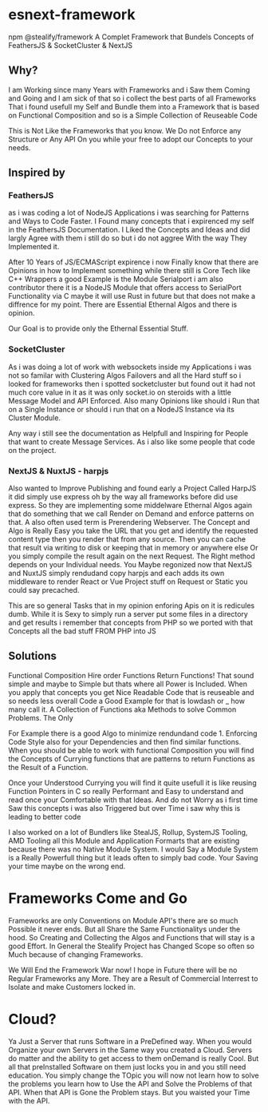# esnext-framework
npm @stealify/framework A Complet Framework that Bundels Concepts of FeathersJS &amp; SocketCluster &amp; NextJS

## Why?
I am Working since many Years with Frameworks and i Saw them Coming and Going and I am sick of that so i collect the best parts of all Frameworks
That i found usefull my Self and Bundle them into a Framework that is based on Functional Composition and so is a Simple Collection of Reuseable Code

This is Not Like the Frameworks that you know. We Do not Enforce any Structure or Any API On you while your free to adopt our Concepts to your needs.

## Inspired by


### FeathersJS 
as i was coding a lot of NodeJS Applications i was searching for Patterns and Ways to Code Faster. I Found many concepts that i expirenced my self in the FeathersJS Documentation. I Liked the Concepts and Ideas and did largly Agree with them i still do so but i do not aggree With the way They Implemented it.

After 10 Years of JS/ECMAScript expirence i now Finally know that there are Opinions in how to Implement something while there still is Core Tech like C++ Wrappers a good Example is the Module Serialport i am also contributor there it is a NodeJS Module that offers access to SerialPort Functionality via C maybe it will use Rust in future but that does not make a diffrence for my point. There are Essential Ethernal Algos and there is opinion. 

Our Goal is to provide only the Ethernal Essential Stuff. 

### SocketCluster
As i was doing a lot of work with websockets inside my Applications i was not so familar with Clustering Algos Failovers and all the Hard stuff so i looked for frameworks then i spotted socketcluster but found out it had not much core value in it as it was only socket.io on steroids with a little Message Model and API Enforced. Also many Opinions like should i Run that on a Single Instance or should i run that on a NodeJS Instance via its Cluster Module.

Any way i still see the documentation as Helpfull and Inspiring for People that want to  create Message Services. As i also like some people that code on the project.

### NextJS & NuxtJS - harpjs
Also wanted to Improve Publishing and found early a Project Called HarpJS it did simply use express oh by the way all frameworks before did use express. 
So they are implementing some middelware Ethernal Algos again that do something that we call Render on Demand and enforce patterns on that. A also often used term is Prerendering Webserver. The Concept and Algo is Really Easy you take the URL that you get and identify the requested content type then you render that from any source. Then you can cache that result via writing to disk or keeping that in memory or anywhere else Or you simply compile the result again on the next Request.
The Right method depends on your Individual needs. You Maybe regonized now that NextJS and NuxtJS simply rendudand copy harpjs and each adds its own middleware to render React or Vue Project stuff on Request or Static you could say precached.

This are so general Tasks that in my opinion enforing Apis on it is redicules dumb. While it is Sexy to simply run a server put some files in a directory and get results i remember that concepts from PHP so we ported with that Concepts all the bad stuff FROM PHP into JS

## Solutions
Functional Composition Hire order Functions Return Functions! That sound simple and maybe to Simple but thats where all Power is Included. When you apply that concepts you get Nice Readable Code that is reuseable and so needs less overall Code a Good Example for that is lowdash or _ how many call it. A Collection of Functions aka Methods to solve Common Problems. The Only 

For Example there is a good Algo to minimize rendundand code 1. Enforcing Code Style also for your Dependencies and then find similar functions. When you should be able to work with functional Composition you will find the Concepts of Currying functions that are patterns to return Functions as the Result of a Function.

Once your Understood Currying you will find it quite usefull it is like reusing Function Pointers in C so really Performant and Easy to understand and read once your Comfortable with that Ideas. And do not Worry as i first time Saw this concepts i was also Triggered but over Time i saw why this is leading to better code

I also worked on a lot of Bundlers like StealJS, Rollup, SystemJS Tooling, AMD Tooling all this Module and Application Formarts that are existing because there was no Native Module System. I would Say a Module System is a Really Powerfull thing but it leads often to simply bad code. Your Saving your time maybe on the wrong end. 

# Frameworks Come and Go
Frameworks are only Conventions on Module API's there are so much Possible it never ends. But all Share the Same Functionalitys under the hood. So Creating and Collecting the Algos and Functions that will stay is a good Effort. In General the Stealify Project has Changed Scope so often so Much because of changing Frameworks.

We Will End the Framework War now! I hope in Future there will be no Regular Frameworks any More. They are a Result of Commercial Interrest to Isolate and make Customers locked in.

# Cloud?
Ya Just a Server that runs Software in a PreDefined way. When you would Organize your own Servers in the Same way you created a Cloud.
Servers do matter and the ability to get access to them onDemand is really Cool. But all that preInstalled Software on them just locks you in and you still need
education. You simply change the TOpic you will now not learn how to solve the problems you learn how to Use the API and Solve the Problems of that API. When that API is Gone the Problem stays. But you waisted your Time with the API.


